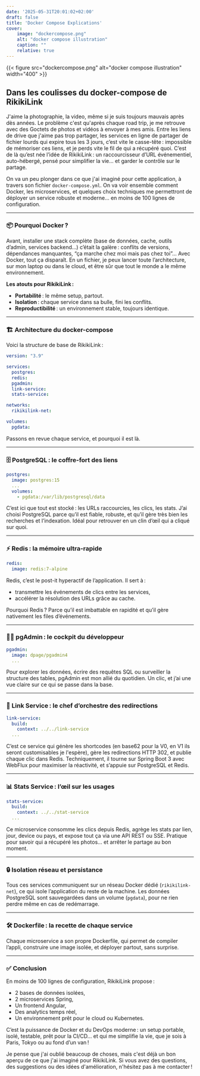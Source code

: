 ```yaml
---
date: '2025-05-31T20:01:02+02:00'
draft: false
title: 'Docker Compose Explications'
cover:
    image: "dockercompose.png"       
    alt: "docker compose illustration"
    caption: ""
    relative: true           
---
```


{{< figure src="dockercompose.png" alt="docker compose illustration" width="400" >}}


## Dans les coulisses du docker-compose de RikikiLink

J'aime la photographie, la video, même si je suis toujours mauvais après dès années. Le problème c'est qu'après chaque road trip, je me retrouve avec des Goctets de photos et vidéos à envoyer à mes amis. Entre les liens de drive que j'aime pas trop partager, les services en ligne de partager de fichier lourds qui expire tous les 3 jours, c’est vite le casse-tête : impossible de mémoriser ces liens, et je perds vite le fil de qui a récupéré quoi. C’est de là qu’est née l’idée de RikikiLink : un raccourcisseur d’URL événementiel, auto-hébergé, pensé pour simplifier la vie… et garder le contrôle sur le partage.

On va un peu plonger dans ce que j'ai imaginé pour cette application, à travers son fichier `docker-compose.yml`. On va voir ensemble comment Docker, les microservices, et quelques choix techniques me permettront de déployer un service robuste et moderne… en moins de 100 lignes de configuration.

---

### 📦 Pourquoi Docker ?

Avant, installer une stack complète (base de données, cache, outils d’admin, services backend…) c’était la galère : conflits de versions, dépendances manquantes, “ça marche chez moi mais pas chez toi”… Avec Docker, tout ça disparaît. En un fichier, je peux lancer toute l’architecture, sur mon laptop ou dans le cloud, et être sûr que tout le monde a le même environnement.

**Les atouts pour RikikiLink :**

- **Portabilité** : le même setup, partout.
- **Isolation** : chaque service dans sa bulle, fini les conflits.
- **Reproductibilité** : un environnement stable, toujours identique.

---

### 🏗️ Architecture du docker-compose

Voici la structure de base de RikikiLink :

```yaml
version: "3.9"

services:
  postgres:
  redis:
  pgadmin:
  link-service:
  stats-service:

networks:
  rikikilink-net:

volumes:
  pgdata:
```

Passons en revue chaque service, et pourquoi il est là.

---

### 🗄️ PostgreSQL : le coffre-fort des liens

```yaml
postgres:
  image: postgres:15
  ...
  volumes:
    - pgdata:/var/lib/postgresql/data
```

C’est ici que tout est stocké : les URLs raccourcies, les clics, les stats. J’ai choisi PostgreSQL parce qu’il est fiable, robuste, et qu’il gère très bien les recherches et l’indexation. Idéal pour retrouver en un clin d’œil qui a cliqué sur quoi.

---

### ⚡ Redis : la mémoire ultra-rapide

```yaml
redis:
  image: redis:7-alpine
```

Redis, c’est le post-it hyperactif de l’application. Il sert à :

- transmettre les événements de clics entre les services,
- accélérer la résolution des URLs grâce au cache.

Pourquoi Redis ? Parce qu’il est imbattable en rapidité et qu’il gère nativement les files d’événements.

---

### 👨‍💻 pgAdmin : le cockpit du développeur

```yaml
pgadmin:
  image: dpage/pgadmin4
  ...
```

Pour explorer les données, écrire des requêtes SQL ou surveiller la structure des tables, pgAdmin est mon allié du quotidien. Un clic, et j’ai une vue claire sur ce qui se passe dans la base.

---

### 🚀 Link Service : le chef d’orchestre des redirections

```yaml
link-service:
  build:
    context: ../../link-service
  ...
```

C’est ce service qui génère les shortcodes (en base62 pour la V0, en V1 ils seront customisables je l'espère), gère les redirections HTTP 302, et publie chaque clic dans Redis. Techniquement, il tourne sur Spring Boot 3 avec WebFlux pour maximiser la réactivité, et s’appuie sur PostgreSQL et Redis.

---

### 📊 Stats Service : l’œil sur les usages

```yaml
stats-service:
  build:
    context: ../../stat-service
  ...
```

Ce microservice consomme les clics depuis Redis, agrège les stats par lien, jour, device ou pays, et expose tout ça via une API REST ou SSE. Pratique pour savoir qui a récupéré les photos… et arrêter le partage au bon moment.

---

### 🔒 Isolation réseau et persistance

Tous ces services communiquent sur un réseau Docker dédié (`rikikilink-net`), ce qui isole l’application du reste de la machine. Les données PostgreSQL sont sauvegardées dans un volume (`pgdata`), pour ne rien perdre même en cas de redémarrage.

---

### 🛠️ Dockerfile : la recette de chaque service

Chaque microservice a son propre Dockerfile, qui permet de compiler l’appli, construire une image isolée, et déployer partout, sans surprise.

---

### ✅ Conclusion

En moins de 100 lignes de configuration, RikikiLink propose :

- 2 bases de données isolées,
- 2 microservices Spring,
- Un frontend Angular,
- Des analytics temps réel,
- Un environnement prêt pour le cloud ou Kubernetes.

C’est la puissance de Docker et du DevOps moderne : un setup portable, isolé, testable, prêt pour la CI/CD… et qui me simplifie la vie, que je sois à Paris, Tokyo ou au fond d’un van !

Je pense que j'ai oublié beaucoup de choses, mais c'est déjà un bon aperçu de ce que j'ai imaginé pour RikikiLink. Si vous avez des questions, des suggestions ou des idées d'amélioration, n'hésitez pas à me contacter !



